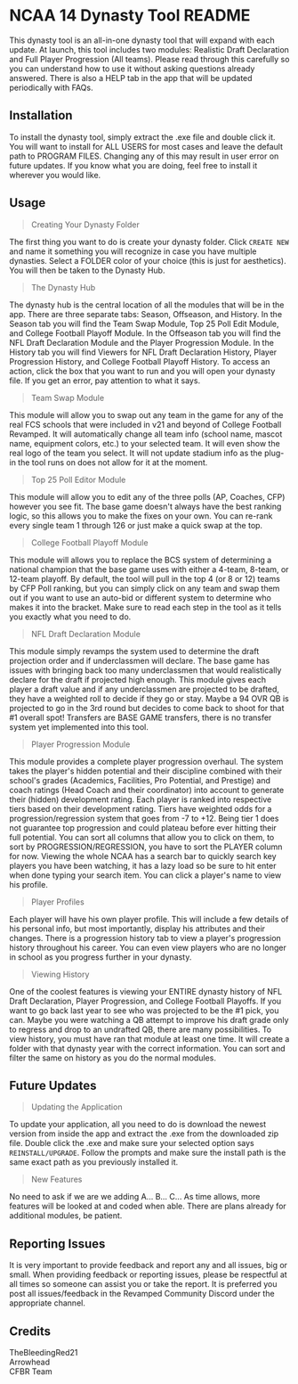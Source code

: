 # NCAA 14 Dynasty Tool README

This dynasty tool is an all-in-one dynasty tool that will expand with each update. At launch, this tool includes two modules: Realistic Draft Declaration and Full Player Progression (All teams). Please read through this carefully so you can understand how to use it without asking questions already answered. There is also a HELP tab in the app that will be updated periodically with FAQs.

## Installation

To install the dynasty tool, simply extract the .exe file and double click it. You will want to install for ALL USERS for most cases and leave the default path to PROGRAM FILES. Changing any of this may result in user error on future updates. If you know what you are doing, feel free to install it wherever you would like.

## Usage

> Creating Your Dynasty Folder

The first thing you want to do is create your dynasty folder. Click `CREATE NEW` and name it something you will recognize in case you have multiple dynasties. Select a FOLDER color of your choice (this is just for aesthetics). You will then be taken to the Dynasty Hub.

> The Dynasty Hub

The dynasty hub is the central location of all the modules that will be in the app.  There are three separate tabs: Season, Offseason, and History. In the Season tab you will find the Team Swap Module, Top 25 Poll Edit Module, and College Football Playoff Module.  In the Offseason tab you will find the NFL Draft Declaration Module and the Player Progression Module.  In the History tab you will find Viewers for NFL Draft Declaration History, Player Progression History, and College Football Playoff History.  To access an action, click the box that you want to run and you will open your dynasty file. If you get an error, pay attention to what it says.

> Team Swap Module

This module will allow you to swap out any team in the game for any of the real FCS schools that were included in v21 and beyond of College Football Revamped.  It will automatically change all team info (school name, mascot name, equipment colors, etc.) to your selected team.  It will even show the real logo of the team you select. It will not update stadium info as the plug-in the tool runs on does not allow for it at the moment.

> Top 25 Poll Editor Module

This module will allow you to edit any of the three polls (AP, Coaches, CFP) however you see fit.  The base game doesn't always have the best ranking logic, so this allows you to make the fixes on your own.  You can re-rank every single team 1 through 126 or just make a quick swap at the top.

> College Football Playoff Module

This module will allows you to replace the BCS system of determining a national champion that the base game uses with either a 4-team, 8-team, or 12-team playoff.  By default, the tool will pull in the top 4 (or 8 or 12) teams by CFP Poll ranking, but you can simply click on any team and swap them out if you want to use an auto-bid or different system to determine who makes it into the bracket.  Make sure to read each step in the tool as it tells you exactly what you need to do.

> NFL Draft Declaration Module

This module simply revamps the system used to determine the draft projection order and if underclassmen will declare. The base game has issues with bringing back too many underclassmen that would realistically declare for the draft if projected high enough. This module gives each player a draft value and if any underclassmen are projected to be drafted, they have a weighted roll to decide if they go or stay. Maybe a 94 OVR QB is projected to go in the 3rd round but decides to come back to shoot for that #1 overall spot! Transfers are BASE GAME transfers, there is no transfer system yet implemented into this tool.

> Player Progression Module

This module provides a complete player progression overhaul. The system takes the player's hidden potential and their discipline combined with their school's grades (Academics, Facilities, Pro Potential, and Prestige) and coach ratings (Head Coach and their coordinator) into account to generate their (hidden) development rating. Each player is ranked into respective tiers based on their development rating. Tiers have weighted odds for a progression/regression system that goes from -7 to +12. Being tier 1 does not guarantee top progression and could plateau before ever hitting their full potential. You can sort all columns that allow you to click on them, to sort by PROGRESSION/REGRESSION, you have to sort the PLAYER column for now. Viewing the whole NCAA has a search bar to quickly search key players you have been watching, it has a lazy load so be sure to hit enter when done typing your search item. You can click a player's name to view his profile.

> Player Profiles

Each player will have his own player profile. This will include a few details of his personal info, but most importantly, display his attributes and their changes. There is a progression history tab to view a player's progression history throughout his career. You can even view players who are no longer in school as you progress further in your dynasty.

> Viewing History

One of the coolest features is viewing your ENTIRE dynasty history of NFL Draft Declaration, Player Progression, and College Football Playoffs. If you want to go back last year to see who was projected to be the #1 pick, you can. Maybe you were watching a QB attempt to improve his draft grade only to regress and drop to an undrafted QB, there are many possibilities. To view history, you must have ran that module at least one time. It will create a folder with that dynasty year with the correct information. You can sort and filter the same on history as you do the normal modules.

## Future Updates
> Updating the Application

To update your application, all you need to do is download the newest version from inside the app and extract the .exe from the downloaded zip file. Double click the .exe and make sure your selected option says `REINSTALL/UPGRADE`. Follow the prompts and make sure the install path is the same exact path as you previously installed it.

> New Features

No need to ask if we are we adding A... B... C... As time allows, more features will be looked at and coded when able. There are plans already for additional modules, be patient.

## Reporting Issues
It is very important to provide feedback and report any and all issues, big or small. When providing feedback or reporting issues, please be respectful at all times so someone can assist you or take the report. It is preferred you post all issues/feedback in the Revamped Community Discord under the appropriate channel. 

## Credits
TheBleedingRed21  
Arrowhead  
CFBR Team
